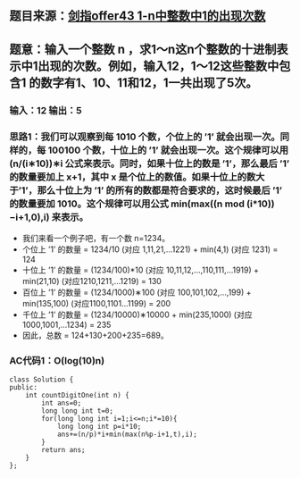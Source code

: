 ## 题目来源：[剑指offer43 1-n中整数中1的出现次数](https://leetcode-cn.com/problems/1nzheng-shu-zhong-1chu-xian-de-ci-shu-lcof/)

## 题意：输入一个整数 n ，求1～n这n个整数的十进制表示中1出现的次数。例如，输入12，1～12这些整数中包含1 的数字有1、10、11和12，1一共出现了5次。

### 输入：12 输出：5

### 思路1：我们可以观察到每 1010 个数，个位上的 ’1’ 就会出现一次。同样的，每 100100 个数，十位上的 ’1’ 就会出现一次。这个规律可以用 (n/(i∗10))∗i 公式来表示。同时，如果十位上的数是 ’1’，那么最后 ’1’ 的数量要加上 x+1，其中 x 是个位上的数值。如果十位上的数大于’1’，那么十位上为 ’1’ 的所有的数都是符合要求的，这时候最后 ’1’ 的数量要加 1010。这个规律可以用公式 min(max((n mod (i*10))−i+1,0),i) 来表示。
  - 我们来看一个例子吧，有一个数 n=1234。
  - 个位上 ’1’ 的数量 = 1234/10 (对应 1,11,21,...1221) + min(4,1) (对应 1231) = 124
  - 十位上 ’1’ 的数量 = (1234/100)*10 (对应 10,11,12,...,110,111,...1919) + min(21,10) (对应1210,1211,...1219) = 130
  - 百位上 ’1’ 的数量 = (1234/1000)∗100 (对应 100,101,102,...,199) + min(135,100) (对应1100,1101...1199) = 200
  - 千位上 ’1’ 的数量 = (1234/10000)∗10000 + min(235,1000) (对应1000,1001,...1234) = 235
  - 因此，总数 = 124+130+200+235=689。

### AC代码1：O(log(10)n) 
```
class Solution {
public:
    int countDigitOne(int n) {
        int ans=0;
        long long int t=0;
        for(long long int i=1;i<=n;i*=10){
            long long int p=i*10;
            ans+=(n/p)*i+min(max(n%p-i+1,t),i);
        }
        return ans;
    }
};
```
